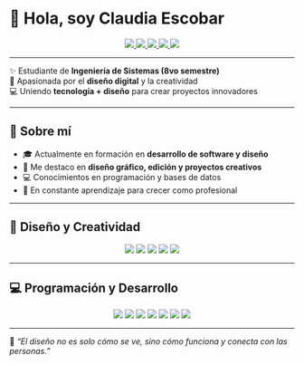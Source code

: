 # 💖 Hola, soy Claudia Escobar  

<p align="center">
  <a href="https://www.tiktok.com/@claudia_escobar_pao" target="_blank">
    <img src="https://img.shields.io/badge/TikTok-ff9eb8?style=for-the-badge&logo=tiktok&logoColor=white"/>
  </a>
  <a href="https://www.instagram.com/claudia_escobar_r/" target="_blank">
    <img src="https://img.shields.io/badge/Instagram-fd7fa8?style=for-the-badge&logo=instagram&logoColor=white"/>
  </a>
  <a href="https://www.facebook.com/claudiapaola.escobarrada/" target="_blank">
    <img src="https://img.shields.io/badge/Facebook-ff7faa?style=for-the-badge&logo=facebook&logoColor=white"/>
  </a>
  <a href="https://www.linkedin.com/in/claudia-paola-escobar-rada-86985322b/" target="_blank">
    <img src="https://img.shields.io/badge/LinkedIn-fc92c2?style=for-the-badge&logo=linkedin&logoColor=white"/>
  </a>
  <a href="mailto:claudiaescobarrada@gmail.com">
    <img src="https://img.shields.io/badge/Gmail-ff8fb7?style=for-the-badge&logo=gmail&logoColor=white"/>
  </a>
</p>

---

✨ Estudiante de **Ingeniería de Sistemas (8vo semestre)**  
🎨 Apasionada por el **diseño digital** y la creatividad  
💻 Uniendo **tecnología + diseño** para crear proyectos innovadores  

---

## 🌸 Sobre mí
- 🎓 Actualmente en formación en **desarrollo de software y diseño**  
- 🎨 Me destaco en **diseño gráfico, edición y proyectos creativos**  
- 💻 Conocimientos en programación y bases de datos  
- 🚀 En constante aprendizaje para crecer como profesional  

---

## 🎨 Diseño y Creatividad
<p align="center">
  <img src="https://img.shields.io/badge/Adobe_Illustrator-ff9eb8?style=for-the-badge&logo=adobeillustrator&logoColor=white"/>
  <img src="https://img.shields.io/badge/Adobe_Photoshop-fd7fa8?style=for-the-badge&logo=adobephotoshop&logoColor=white"/>
  <img src="https://img.shields.io/badge/Adobe_Premiere-ff7faa?style=for-the-badge&logo=adobepremierepro&logoColor=white"/>
  <img src="https://img.shields.io/badge/Adobe_After_Effects-fc92c2?style=for-the-badge&logo=adobeaftereffects&logoColor=white"/>
  <img src="https://img.shields.io/badge/Canva-ff8fb7?style=for-the-badge&logo=canva&logoColor=white"/>
</p>

---

## 💻 Programación y Desarrollo
<p align="center">
  <img src="https://img.shields.io/badge/C++-ff9eb8?style=for-the-badge&logo=cplusplus&logoColor=white"/>
  <img src="https://img.shields.io/badge/C%23-fd7fa8?style=for-the-badge&logo=csharp&logoColor=white"/>
  <img src="https://img.shields.io/badge/PHP-ff7faa?style=for-the-badge&logo=php&logoColor=white"/>
  <img src="https://img.shields.io/badge/.NET-fc92c2?style=for-the-badge&logo=dotnet&logoColor=white"/>
  <img src="https://img.shields.io/badge/MySQL-ff8fb7?style=for-the-badge&logo=mysql&logoColor=white"/>
  <img src="https://img.shields.io/badge/Laragon-ff9eb8?style=for-the-badge&logo=laravel&logoColor=white"/>
  <img src="https://img.shields.io/badge/HeidiSQL-fd7fa8?style=for-the-badge&logo=database&logoColor=white"/>
</p>

---

💖 *“El diseño no es solo cómo se ve, sino cómo funciona y conecta con las personas.”*  
